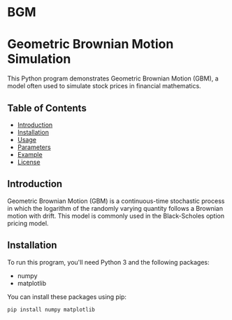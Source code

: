 # BGM
# Geometric Brownian Motion Simulation

This Python program demonstrates Geometric Brownian Motion (GBM), a model often used to simulate stock prices in financial mathematics.

## Table of Contents
- [Introduction](#introduction)
- [Installation](#installation)
- [Usage](#usage)
- [Parameters](#parameters)
- [Example](#example)
- [License](#license)

## Introduction
Geometric Brownian Motion (GBM) is a continuous-time stochastic process in which the logarithm of the randomly varying quantity follows a Brownian motion with drift. This model is commonly used in the Black-Scholes option pricing model.

## Installation
To run this program, you'll need Python 3 and the following packages:
- numpy
- matplotlib

You can install these packages using pip:
```bash
pip install numpy matplotlib

